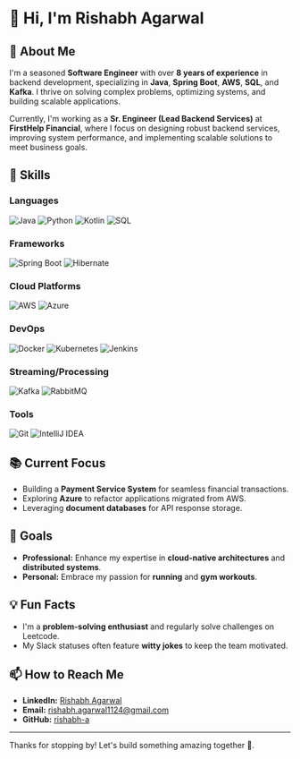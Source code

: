 # 👋 Hi, I'm Rishabh Agarwal

## 🌟 About Me
I'm a seasoned **Software Engineer** with over **8 years of experience** in backend development, specializing in **Java**, **Spring Boot**, **AWS**, **SQL**, and **Kafka**. I thrive on solving complex problems, optimizing systems, and building scalable applications.

Currently, I'm working as a **Sr. Engineer (Lead Backend Services)** at **FirstHelp Financial**, where I focus on designing robust backend services, improving system performance, and implementing scalable solutions to meet business goals.

## 🔧 Skills
### Languages
![Java](https://img.shields.io/badge/Java-ED8B00?style=for-the-badge&logo=java&logoColor=white)
![Python](https://img.shields.io/badge/Python-3776AB?style=for-the-badge&logo=python&logoColor=white)
![Kotlin](https://img.shields.io/badge/Kotlin-0095D5?style=for-the-badge&logo=kotlin&logoColor=white)
![SQL](https://img.shields.io/badge/SQL-316192?style=for-the-badge&logo=postgresql&logoColor=white)

### Frameworks
![Spring Boot](https://img.shields.io/badge/Spring%20Boot-6DB33F?style=for-the-badge&logo=spring&logoColor=white)
![Hibernate](https://img.shields.io/badge/Hibernate-59666C?style=for-the-badge&logo=hibernate&logoColor=white)

### Cloud Platforms
![AWS](https://img.shields.io/badge/AWS-232F3E?style=for-the-badge&logo=amazon-aws&logoColor=white)
![Azure](https://img.shields.io/badge/Azure-0078D4?style=for-the-badge&logo=microsoft-azure&logoColor=white)

### DevOps
![Docker](https://img.shields.io/badge/Docker-2496ED?style=for-the-badge&logo=docker&logoColor=white)
![Kubernetes](https://img.shields.io/badge/Kubernetes-326CE5?style=for-the-badge&logo=kubernetes&logoColor=white)
![Jenkins](https://img.shields.io/badge/Jenkins-D24939?style=for-the-badge&logo=jenkins&logoColor=white)

### Streaming/Processing
![Kafka](https://img.shields.io/badge/Apache%20Kafka-231F20?style=for-the-badge&logo=apache-kafka&logoColor=white)
![RabbitMQ](https://img.shields.io/badge/RabbitMQ-FF6600?style=for-the-badge&logo=rabbitmq&logoColor=white)

### Tools
![Git](https://img.shields.io/badge/Git-F05032?style=for-the-badge&logo=git&logoColor=white)
![IntelliJ IDEA](https://img.shields.io/badge/IntelliJ%20IDEA-000000?style=for-the-badge&logo=intellij-idea&logoColor=white)

## 📚 Current Focus
- Building a **Payment Service System** for seamless financial transactions.
- Exploring **Azure** to refactor applications migrated from AWS.
- Leveraging **document databases** for API response storage.

## 🎯 Goals
- **Professional:** Enhance my expertise in **cloud-native architectures** and **distributed systems**.
- **Personal:** Embrace my passion for **running** and **gym workouts**.


## 💡 Fun Facts
- I'm a **problem-solving enthusiast** and regularly solve challenges on Leetcode.
- My Slack statuses often feature **witty jokes** to keep the team motivated.

## 📫 How to Reach Me
- **LinkedIn:** [Rishabh Agarwal](https://linkedin.com/in/rishabh-agarwal)
- **Email:** rishabh.agarwal1124@gmail.com
- **GitHub:** [rishabh-a](https://github.com/rishabh-a)

---

Thanks for stopping by! Let's build something amazing together 🚀.

